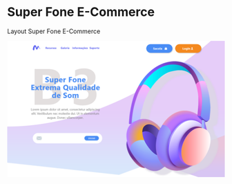 # Super Fone E-Commerce
Layout Super Fone E-Commerce

![Super Fone E-Commerce](https://github.com/nestorjunior/superfone-commerce/blob/master/img/Home.png?raw=true "Super Fone E-Commerce")

